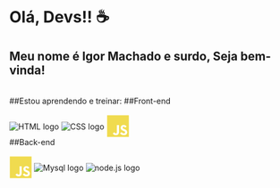 # Olá, Devs!! ☕
## Meu nome é Igor Machado e surdo, Seja bem-vinda!
<br>
##Estou aprendendo e treinar:
##Front-end
<div style="display: inline_block"><br>
  <img align="center" alt="HTML logo" height="40" width="40" src="https://github.com/Igormachado90/Igormachado90/assets/117872151/eafb3f92-7800-408a-9466-9199c1573b41">
  <img align="center" alt="CSS logo" height="40" width="40" src="https://github.com/Igormachado90/Igormachado90/assets/117872151/41cdf314-77a5-4d12-b099-355de0fbfc1e">
  <img align="center" alt="Js logo" height="40" width="40" src="https://raw.githubusercontent.com/devicons/devicon/master/icons/javascript/javascript-plain.svg">  
 </div>
##Back-end
<div style="display: inline_block"><br> 
  <img align="center" alt="Js logo" height="40" width="40" src="https://raw.githubusercontent.com/devicons/devicon/master/icons/javascript/javascript-plain.svg"> 
  <img align="center" alt="Mysql logo" height="40" width="40" src="https://github.com/Igormachado90/Igormachado90/assets/117872151/f7aca222-e717-4ee3-a704-f4fde0a7384f">  
  <img align="center" alt="node.js logo" height="40" width="40" src="https://github.com/Igormachado90/Igormachado90/assets/117872151/c27230fe-7608-438c-8a7e-35d50b08d40b">  
 </div>






<!--
**Igormachado90/Igormachado90** is a ✨ _special_ ✨ repository because its `README.md` (this file) appears on your GitHub profile.

Here are some ideas to get you started:

- 🔭 I’m currently working on ...
- 🌱 I’m currently learning ...
- 👯 I’m looking to collaborate on ...
- 🤔 I’m looking for help with ...
- 💬 Ask me about ...
- 📫 How to reach me: ...
- 😄 Pronouns: ...
- ⚡ Fun fact: ...
-->

